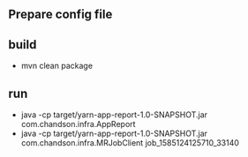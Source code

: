 ## Prepare config file

## build
- mvn clean package

## run
- java -cp target/yarn-app-report-1.0-SNAPSHOT.jar com.chandson.infra.AppReport
- java -cp target/yarn-app-report-1.0-SNAPSHOT.jar com.chandson.infra.MRJobClient job_1585124125710_33140
